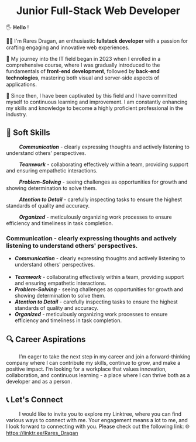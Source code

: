 <h1 align='center'>Junior Full-Stack Web Developer</h1>

<p>🖐 𝐇𝐞𝐥𝐥𝐨 !</p>

<p>👨‍💻 I'm Rares Dragan, an enthusiastic 𝐟𝐮𝐥𝐥𝐬𝐭𝐚𝐜𝐤 𝐝𝐞𝐯𝐞𝐥𝐨𝐩𝐞𝐫 with a passion for crafting engaging and innovative web experiences. </p>
<p>👣 My journey into the IT field began in 2023 when I enrolled in a comprehensive course, where I was gradually introduced to the fundamentals of 𝐟𝐫𝐨𝐧𝐭-𝐞𝐧𝐝 𝐝𝐞𝐯𝐞𝐥𝐨𝐩𝐦𝐞𝐧𝐭, followed by 𝐛𝐚𝐜𝐤-𝐞𝐧𝐝 𝐭𝐞𝐜𝐡𝐧𝐨𝐥𝐨𝐠𝐢𝐞𝐬, mastering both visual and server-side aspects of applications.</p>
<p>🚀 Since then, I have been captivated by this field and I have committed myself to continuous learning and improvement. I am constantly enhancing my skills and knowledge to become a highly proficient professional in the industry.</p>



<h2>🌟 Soft Skills</h2>
<p>‎‎&nbsp;&nbsp;&nbsp;&nbsp;&nbsp;&nbsp;&nbsp;&nbsp; <b><i>Communication</i></b> - clearly expressing thoughts and actively listening to understand others' perspectives.</p>
<p>‎‎&nbsp;&nbsp;&nbsp;&nbsp;&nbsp;&nbsp;&nbsp;&nbsp; <b><i>Teamwork</i></b> - collaborating effectively within a team, providing support and ensuring empathetic interactions.</p>
<p>‎‎&nbsp;&nbsp;&nbsp;&nbsp;&nbsp;&nbsp;&nbsp;&nbsp; <b><i>Problem-Solving</i></b> - seeing challenges as opportunities for growth and showing determination to solve them.</p>
<p>‎‎&nbsp;&nbsp;&nbsp;&nbsp;&nbsp;&nbsp;&nbsp;&nbsp; <b><i>Atention to Detail</i></b> - carefully inspecting tasks to ensure the highest standards of quality and accuracy.</p>
<p>‎‎&nbsp;&nbsp;&nbsp;&nbsp;&nbsp;&nbsp;&nbsp;&nbsp; <b><i>Organized</i></b> - meticulously organizing work processes to ensure efficiency and timeliness in task completion.</p>

### Communication - clearly expressing thoughts and actively listening to understand others' perspectives.

<ul>
  <li><b><i>Communication</i></b> - clearly expressing thoughts and actively listening to understand others' perspectives.</li>
  ‎‎<li><b><i>Teamwork</i></b> - collaborating effectively within a team, providing support and ensuring empathetic interactions.</li>
  <li><b><i>Problem-Solving</i></b> - seeing challenges as opportunities for growth and showing determination to solve them.</li>
  <li><b><i>Atention to Detail</i></b> - carefully inspecting tasks to ensure the highest standards of quality and accuracy.</li>
  <li><b><i>Organized</i></b> - meticulously organizing work processes to ensure efficiency and timeliness in task completion.</li>
</ul>

<h2>🔍 Career Aspirations</h2>
<p>‎‎&nbsp;&nbsp;&nbsp;&nbsp;&nbsp;&nbsp;&nbsp;&nbsp; ‎‎I’m eager to take the next step in my career and join a forward-thinking company where I can contribute my skills, continue to grow, and make a positive impact. I’m looking for a workplace that values innovation, collaboration, and continuous learning - a place where I can thrive both as a developer and as a person.</p>

<h2>📞 Let's Connect</h2>
<p>‎‎&nbsp;&nbsp;&nbsp;&nbsp;&nbsp;&nbsp;&nbsp;&nbsp; I would like to invite you to explore my Linktree, where you can find various ways to connect with me. Your engagement means a lot to me, and I look forward to connecting with you. Please check out the following link: 🌐 <a href="https://linktr.ee/Rares_Dragan">https://linktr.ee/Rares_Dragan</a></p>

